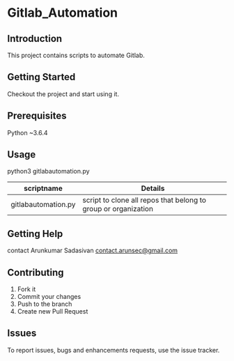 Gitlab_Automation
=================

## Introduction
This project contains scripts to automate Gitlab.

## Getting Started
Checkout the project and start using it.

## Prerequisites
Python ~3.6.4

## Usage
python3 gitlabautomation.py 

| scriptname  | Details |
| --------| ------------|
| gitlabautomation.py| script to clone all repos that belong to group or organization |


## Getting Help
contact Arunkumar Sadasivan <contact.arunsec@gmail.com>

## Contributing
1. Fork it
2. Commit your changes 
3. Push to the branch
4. Create new Pull Request

## Issues
To report issues, bugs and enhancements requests, use the issue tracker. 
